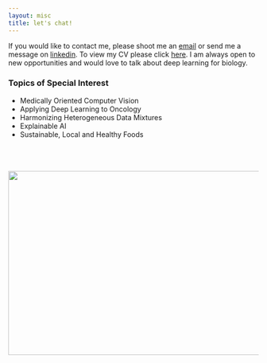 ```yaml
---
layout: misc
title: let's chat!
---
```

If you would like to contact me, please shoot me an [email](greglee1905@aol.com) or send me a message on [linkedin](https://www.linkedin.com/in/greg-lee-6309ab180/). To view my CV please click [here](https://greglee1905.github.io/personalpage/assets/img/texts/gl_cv.pdf). I am always open to new opportunities and would love to talk about deep learning for biology. 

### Topics of Special Interest
  - Medically Oriented Computer Vision 
  - Applying Deep Learning to Oncology 
  - Harmonizing Heterogeneous Data Mixtures
  - Explainable AI
  - Sustainable, Local and Healthy Foods 
<br>
<br>
<br>

<div class = "misc-gl">
  <img src="{{ site.github.url }}/assets/img/lets_chat.jpeg" width="1000" height="370">
</div>